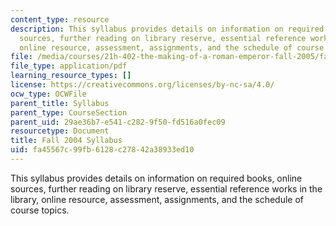 ```yaml
---
content_type: resource
description: This syllabus provides details on information on required books, online
  sources, further reading on library reserve, essential reference works in the library,
  online resource, assessment, assignments, and the schedule of course topics.
file: /media/courses/21h-402-the-making-of-a-roman-emperor-fall-2005/fa45567c99fb6128c27842a38933ed10_MIT21H_402f05_syllf04.pdf
file_type: application/pdf
learning_resource_types: []
license: https://creativecommons.org/licenses/by-nc-sa/4.0/
ocw_type: OCWFile
parent_title: Syllabus
parent_type: CourseSection
parent_uid: 29ae36b7-e541-c282-9f50-fd516a0fec09
resourcetype: Document
title: Fall 2004 Syllabus
uid: fa45567c-99fb-6128-c278-42a38933ed10
---
```

This syllabus provides details on information on required books, online sources, further reading on library reserve, essential reference works in the library, online resource, assessment, assignments, and the schedule of course topics.